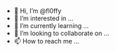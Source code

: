 - 👋 Hi, I’m @fl0ffy
- 👀 I’m interested in ...
- 🌱 I’m currently learning ...
- 💞️ I’m looking to collaborate on ...
- 📫 How to reach me ...

<!---
fl0ffy/fl0ffy is a ✨ special ✨ repository because its `README.md` (this file) appears on your GitHub profile.
You can click the Preview link to take a look at your changes.
--->
